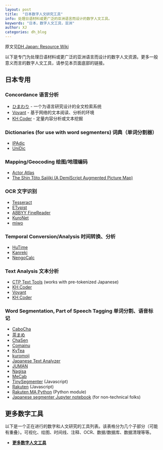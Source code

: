 ```yaml
---
layout: post
title:  "日本数字人文研究工具"
info: 处理日语材料或更广泛的亚洲语言而设计的数字人文工具。
keywords: "日本，数字人文工具，亚洲"
author: XJ
categories: dh_blog
---
```


原文见[DH Japan: Resource Wiki](http://dhjapan.org/wiki/doku.php?id=tools)      

以下是专门为处理日语材料或更广泛的亚洲语言而设计的数字人文资源。更多一般意义而言的数字人文工具，请参见本页面底部的链接。

## 日本专用

### Concordance 语言分析

-  [ひまわり](https://www2.ninjal.ac.jp/lrc/index.php?%C1%B4%CA%B8%B8%A1%BA%F7%A5%B7%A5%B9%A5%C6%A5%E0%A1%D8%A4%D2%A4%DE%A4%EF%A4%EA%A1%D9) - 一个为语言研究设计的全文检索系统
-  [Voyant](http://voyant-tools.org/?lang=ja) - 基于网络的文本阅读、分析的环境
-  [KH Coder](https://khcoder.net/en/) - 定量内容分析或文本挖掘

### Dictionaries (for use with word segmenters) 词典（单词分割器）

-  [IPAdic](https://osdn.net/projects/ipadic/)
-  [UniDic](http://chamame.ninjal.ac.jp/chamame_unidic_download.html)

### Mapping/Geocoding 绘图/地理编码 

-  [Actor Atlas](https://www.actor-atlas.info/ja:japan)
-  [The Shin Tôto Saijiki (A DemiScript Augmented Picture Map)](http://european-edo-network.org/projects/shintotosaijiki/)

### OCR 文字识别

-  [Tesseract](https://github.com/tesseract-ocr)
-  [ETypist](https://mediadrive.jp/products/et/)
-  [ABBYY FineReader](https://www.abbyy.com/en-us/finereader/)
-  [KuroNet](https://mp.ex.nii.ac.jp/kuronet/)
-  [miwo](http://codh.rois.ac.jp/miwo/)

### Temporal Conversion/Analysis 时间转换、分析

-  [HuTime](http://www.hutime.org/)
-  [Kanreki](https://maechan.net/kanreki/)
-  [NengoCalc](http://www.yukikurete.de/nengo_calc.htm)

### Text Analysis 文本分析

-  [CTP Text Tools](http://ctext.org/plugins/texttools/) (works with pre-tokenized Japanese)
-  [KH Coder](http://khcoder.net/)
-  [Voyant](http://voyant-tools.org)
-  [KH Coder](https://khcoder.net/en/)

### Word Segmentation, Part of Speech Tagging 单词分割、语音标记

-  [CaboCha](http://taku910.github.io/cabocha/)
-  [茶まめ](http://chamame.ninjal.ac.jp/)
-  [ChaSen](http://chasen-legacy.osdn.jp/)
-  [Comainu](http://comainu.org/)
-  [KyTea](http://www.phontron.com/kytea/)
-  [kuromoji](https://www.atilika.org/)
-  [Japanese Text Analyzer](https://play.google.com/store/apps/details?id=org.mightyfrog.android.japanesetextanalyzer)
-  [JUMAN](http://nlp.ist.i.kyoto-u.ac.jp/index.php?cmd=read&page=JUMAN&alias[]=日本語形態素解析システムJUMAN)
-  [Nagisa](https://github.com/taishi-i/nagisa)
-  [MeCab](https://taku910.github.io/mecab/)
-  [TinySegmenter](http://chasen.org/~taku/software/TinySegmenter/) (Javascript)
-  [Rakuten](https://github.com/rakuten-nlp/rakutenma) (Javascript)
-  [Rakuten MA Python](https://github.com/ikegami-yukino/rakutenma-python) (Python module)
-  [Japanese segmenter Jupyter notebook](https://github.com/quinnanya/japanese-segmenter) (for non-technical folks)

## 更多数字工具

以下是一个正在进行的数字和人文研究的工具列表。该表格分为几个子部分（可能有重叠）。可视化、绘图、时间线、注释、OCR、数据/数据库、数据清理等等。

-  **[更多数字人文工具](https://airtable.com/shrwvA6sWGOPJKzPI)**

